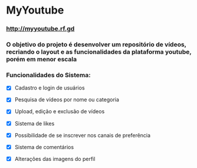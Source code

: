 # MyYoutube

<h3><a href="http://myyoutube.rf.gd">http://myyoutube.rf.gd</a></h3>

<h3> O objetivo do projeto é desenvolver um repositório de vídeos, recriando o layout e as funcionalidades da plataforma youtube, porém em menor escala</h3>

### Funcionalidades do Sistema:
   - [x] Cadastro e login de usuários
   - [x] Pesquisa de vídeos por nome ou categoria
   - [x] Upload, edição e exclusão de vídeos
   - [x] Sistema de likes
   - [x] Possibilidade de se inscrever nos canais de preferência
   - [x] Sistema de comentários
   - [x] Alterações das imagens do perfil
 
